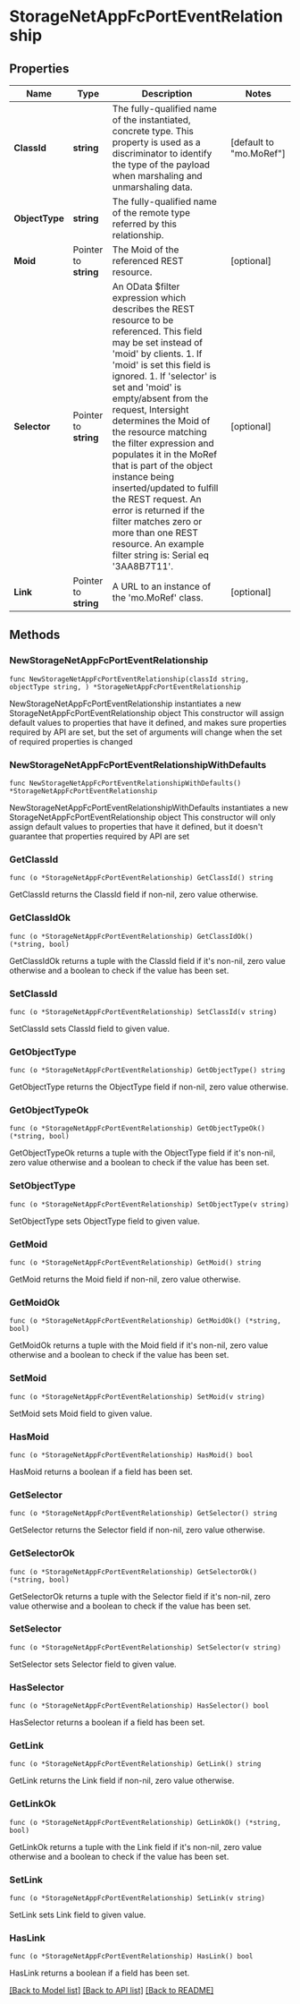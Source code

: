 # StorageNetAppFcPortEventRelationship

## Properties

Name | Type | Description | Notes
------------ | ------------- | ------------- | -------------
**ClassId** | **string** | The fully-qualified name of the instantiated, concrete type. This property is used as a discriminator to identify the type of the payload when marshaling and unmarshaling data. | [default to "mo.MoRef"]
**ObjectType** | **string** | The fully-qualified name of the remote type referred by this relationship. | 
**Moid** | Pointer to **string** | The Moid of the referenced REST resource. | [optional] 
**Selector** | Pointer to **string** | An OData $filter expression which describes the REST resource to be referenced. This field may be set instead of &#39;moid&#39; by clients. 1. If &#39;moid&#39; is set this field is ignored. 1. If &#39;selector&#39; is set and &#39;moid&#39; is empty/absent from the request, Intersight determines the Moid of the resource matching the filter expression and populates it in the MoRef that is part of the object instance being inserted/updated to fulfill the REST request. An error is returned if the filter matches zero or more than one REST resource. An example filter string is: Serial eq &#39;3AA8B7T11&#39;. | [optional] 
**Link** | Pointer to **string** | A URL to an instance of the &#39;mo.MoRef&#39; class. | [optional] 

## Methods

### NewStorageNetAppFcPortEventRelationship

`func NewStorageNetAppFcPortEventRelationship(classId string, objectType string, ) *StorageNetAppFcPortEventRelationship`

NewStorageNetAppFcPortEventRelationship instantiates a new StorageNetAppFcPortEventRelationship object
This constructor will assign default values to properties that have it defined,
and makes sure properties required by API are set, but the set of arguments
will change when the set of required properties is changed

### NewStorageNetAppFcPortEventRelationshipWithDefaults

`func NewStorageNetAppFcPortEventRelationshipWithDefaults() *StorageNetAppFcPortEventRelationship`

NewStorageNetAppFcPortEventRelationshipWithDefaults instantiates a new StorageNetAppFcPortEventRelationship object
This constructor will only assign default values to properties that have it defined,
but it doesn't guarantee that properties required by API are set

### GetClassId

`func (o *StorageNetAppFcPortEventRelationship) GetClassId() string`

GetClassId returns the ClassId field if non-nil, zero value otherwise.

### GetClassIdOk

`func (o *StorageNetAppFcPortEventRelationship) GetClassIdOk() (*string, bool)`

GetClassIdOk returns a tuple with the ClassId field if it's non-nil, zero value otherwise
and a boolean to check if the value has been set.

### SetClassId

`func (o *StorageNetAppFcPortEventRelationship) SetClassId(v string)`

SetClassId sets ClassId field to given value.


### GetObjectType

`func (o *StorageNetAppFcPortEventRelationship) GetObjectType() string`

GetObjectType returns the ObjectType field if non-nil, zero value otherwise.

### GetObjectTypeOk

`func (o *StorageNetAppFcPortEventRelationship) GetObjectTypeOk() (*string, bool)`

GetObjectTypeOk returns a tuple with the ObjectType field if it's non-nil, zero value otherwise
and a boolean to check if the value has been set.

### SetObjectType

`func (o *StorageNetAppFcPortEventRelationship) SetObjectType(v string)`

SetObjectType sets ObjectType field to given value.


### GetMoid

`func (o *StorageNetAppFcPortEventRelationship) GetMoid() string`

GetMoid returns the Moid field if non-nil, zero value otherwise.

### GetMoidOk

`func (o *StorageNetAppFcPortEventRelationship) GetMoidOk() (*string, bool)`

GetMoidOk returns a tuple with the Moid field if it's non-nil, zero value otherwise
and a boolean to check if the value has been set.

### SetMoid

`func (o *StorageNetAppFcPortEventRelationship) SetMoid(v string)`

SetMoid sets Moid field to given value.

### HasMoid

`func (o *StorageNetAppFcPortEventRelationship) HasMoid() bool`

HasMoid returns a boolean if a field has been set.

### GetSelector

`func (o *StorageNetAppFcPortEventRelationship) GetSelector() string`

GetSelector returns the Selector field if non-nil, zero value otherwise.

### GetSelectorOk

`func (o *StorageNetAppFcPortEventRelationship) GetSelectorOk() (*string, bool)`

GetSelectorOk returns a tuple with the Selector field if it's non-nil, zero value otherwise
and a boolean to check if the value has been set.

### SetSelector

`func (o *StorageNetAppFcPortEventRelationship) SetSelector(v string)`

SetSelector sets Selector field to given value.

### HasSelector

`func (o *StorageNetAppFcPortEventRelationship) HasSelector() bool`

HasSelector returns a boolean if a field has been set.

### GetLink

`func (o *StorageNetAppFcPortEventRelationship) GetLink() string`

GetLink returns the Link field if non-nil, zero value otherwise.

### GetLinkOk

`func (o *StorageNetAppFcPortEventRelationship) GetLinkOk() (*string, bool)`

GetLinkOk returns a tuple with the Link field if it's non-nil, zero value otherwise
and a boolean to check if the value has been set.

### SetLink

`func (o *StorageNetAppFcPortEventRelationship) SetLink(v string)`

SetLink sets Link field to given value.

### HasLink

`func (o *StorageNetAppFcPortEventRelationship) HasLink() bool`

HasLink returns a boolean if a field has been set.


[[Back to Model list]](../README.md#documentation-for-models) [[Back to API list]](../README.md#documentation-for-api-endpoints) [[Back to README]](../README.md)


